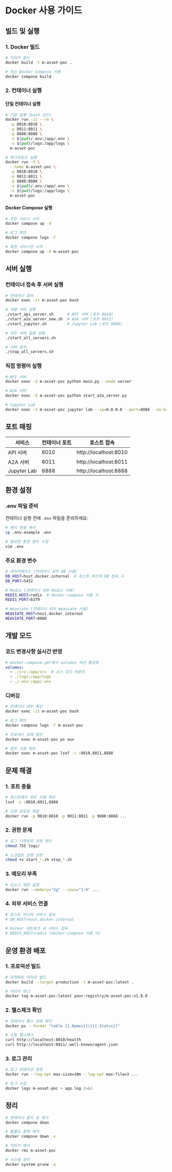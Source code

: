 # Docker 사용 가이드

## 빌드 및 실행

### 1. Docker 빌드
```bash
# 이미지 빌드
docker build -t m-asset-poc .

# 또는 Docker Compose 사용
docker compose build
```

### 2. 컨테이너 실행

#### 단일 컨테이너 실행
```bash
# 기본 실행 (bash 모드)
docker run -it --rm \
  -p 8010:8010 \
  -p 8011:8011 \
  -p 8888:8888 \
  -v $(pwd)/.env:/app/.env \
  -v $(pwd)/logs:/app/logs \
  m-asset-poc

# 백그라운드 실행
docker run -d \
  --name m-asset-poc \
  -p 8010:8010 \
  -p 8011:8011 \
  -p 8888:8888 \
  -v $(pwd)/.env:/app/.env \
  -v $(pwd)/logs:/app/logs \
  m-asset-poc
```

#### Docker Compose 실행
```bash
# 모든 서비스 시작
docker compose up -d

# 로그 확인
docker compose logs -f

# 특정 서비스만 시작
docker compose up -d m-asset-poc
```

## 서버 실행

### 컨테이너 접속 후 서버 실행
```bash
# 컨테이너 접속
docker exec -it m-asset-poc bash

# 개별 서버 실행
./start_api_server.sh      # API 서버 (포트 8010)
./start_a2a_server_new.sh  # A2A 서버 (포트 8011)
./start_jupyter.sh         # Jupyter Lab (포트 8888)

# 모든 서버 일괄 실행
./start_all_servers.sh

# 서버 중지
./stop_all_servers.sh
```

### 직접 명령어 실행
```bash
# API 서버
docker exec -d m-asset-poc python main.py --mode server

# A2A 서버
docker exec -d m-asset-poc python start_a2a_server.py

# Jupyter Lab
docker exec -d m-asset-poc jupyter lab --ip=0.0.0.0 --port=8888 --no-browser --allow-root
```

## 포트 매핑

| 서비스 | 컨테이너 포트 | 호스트 접속 |
|--------|---------------|-------------|
| API 서버 | 8010 | http://localhost:8010 |
| A2A 서버 | 8011 | http://localhost:8011 |
| Jupyter Lab | 8888 | http://localhost:8888 |

## 환경 설정

### .env 파일 준비
컨테이너 실행 전에 `.env` 파일을 준비하세요:
```bash
# 예시 파일 복사
cp .env.example .env

# 필요한 환경 변수 수정
vim .env
```

### 주요 환경 변수
```bash
# 데이터베이스 (컨테이너 외부 DB 사용)
DB_HOST=host.docker.internal  # 호스트 머신의 DB 접속 시
DB_PORT=5432

# Redis (컨테이너 내부 Redis 사용)
REDIS_HOST=redis  # docker-compose 사용 시
REDIS_PORT=6379

# Weaviate (컨테이너 외부 Weaviate 사용)
WEAVIATE_HOST=host.docker.internal
WEAVIATE_PORT=8080
```

## 개발 모드

### 코드 변경사항 실시간 반영
```yaml
# docker-compose.yml에서 volumes 섹션 활성화
volumes:
  - ./src:/app/src  # 소스 코드 마운트
  - ./logs:/app/logs
  - ./.env:/app/.env
```

### 디버깅
```bash
# 컨테이너 내부 확인
docker exec -it m-asset-poc bash

# 로그 확인
docker compose logs -f m-asset-poc

# 프로세스 상태 확인
docker exec m-asset-poc ps aux

# 포트 사용 확인
docker exec m-asset-poc lsof -i :8010,8011,8888
```

## 문제 해결

### 1. 포트 충돌
```bash
# 호스트에서 포트 사용 확인
lsof -i :8010,8011,8888

# 다른 포트로 매핑
docker run -p 9010:8010 -p 9011:8011 -p 9888:8888 ...
```

### 2. 권한 문제
```bash
# 로그 디렉토리 권한 확인
chmod 755 logs/

# 스크립트 실행 권한
chmod +x start_*.sh stop_*.sh
```

### 3. 메모리 부족
```bash
# 리소스 제한 설정
docker run --memory="2g" --cpus="1.0" ...
```

### 4. 외부 서비스 연결
```bash
# 호스트 머신의 서비스 접속
# DB_HOST=host.docker.internal

# Docker 네트워크 내 서비스 접속
# REDIS_HOST=redis (docker-compose 사용 시)
```

## 운영 환경 배포

### 1. 프로덕션 빌드
```bash
# 최적화된 이미지 빌드
docker build --target production -t m-asset-poc:latest .

# 이미지 태그
docker tag m-asset-poc:latest your-registry/m-asset-poc:v1.0.0
```

### 2. 헬스체크 확인
```bash
# 컨테이너 헬스 상태 확인
docker ps --format "table {{.Names}}\t{{.Status}}"

# 수동 헬스체크
curl http://localhost:8010/health
curl http://localhost:8011/.well-known/agent.json
```

### 3. 로그 관리
```bash
# 로그 로테이션 설정
docker run --log-opt max-size=10m --log-opt max-file=3 ...

# 로그 수집
docker logs m-asset-poc > app.log 2>&1
```

## 정리

```bash
# 컨테이너 중지 및 제거
docker compose down

# 볼륨도 함께 제거
docker compose down -v

# 이미지 제거
docker rmi m-asset-poc

# 시스템 정리
docker system prune -a
```